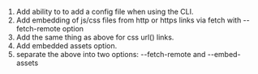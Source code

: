 1. Add ability to to add a config file when using the CLI.
2. Add embedding of js/css files from http or https links via fetch with --fetch-remote option
3. Add the same thing as above for css url() links.
4. Add embedded assets option.
5. separate the above into two options: --fetch-remote and --embed-assets